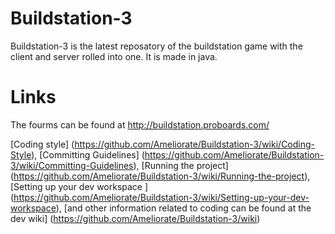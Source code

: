 # Buildstation-3
Buildstation-3 is the latest reposatory of the buildstation game with the client and server rolled into one. It is made in java.

# Links
The fourms can be found at http://buildstation.proboards.com/

[Coding style] (https://github.com/Ameliorate/Buildstation-3/wiki/Coding-Style), [Committing Guidelines] (https://github.com/Ameliorate/Buildstation-3/wiki/Committing-Guidelines), [Running the project] (https://github.com/Ameliorate/Buildstation-3/wiki/Running-the-project), [Setting up your dev workspace
] (https://github.com/Ameliorate/Buildstation-3/wiki/Setting-up-your-dev-workspace), [and other information related to coding can be found at the dev wiki] (https://github.com/Ameliorate/Buildstation-3/wiki)





